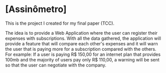 # [Assinômetro]

This is the project I created for my final paper (TCC).

The idea is to provide a Web Application where the user can register their expenses with subscriptions.
With all the data gathered, the application will provide a feature that will compare each other's expenses and it will warn the user that is paying more for a subscription compared with the others.
For example: If a user is paying R$ 150,00 for an internet plan that provides 100mb and the majority of users pay only R$ 110,00, a warning will be sent so that the user can negotiate with the company.

